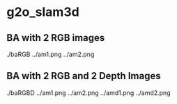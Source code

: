 # g2o_slam3d
## BA with 2 RGB images
./baRGB ../am1.png ../am2.png
## BA with 2 RGB and 2 Depth Images
./baRGBD ../am1.png ../am2.png  ../amd1.png ../amd2.png
